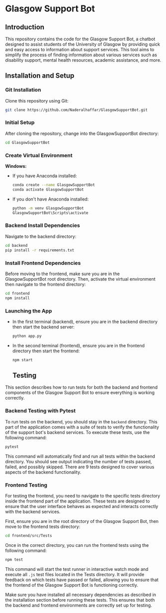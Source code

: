 # Glasgow Support Bot

## Introduction

This repository contains the code for the Glasgow Support Bot, a chatbot designed to assist students of the University of Glasgow by providing quick and easy access to information about support services. This tool aims to simplify the process of finding information about various services such as disability support, mental health resources, academic assistance, and more.

## Installation and Setup

### Git Installation

Clone this repository using Git:

```bash
git clone https://github.com/Naderalhaffar/GlasgowSupportBot.git
```

### Initial Setup

After cloning the repository, change into the GlasgowSupportBot directory:

```bash
cd GlasgowSupportBot
```

### Create Virtual Environment

**Windows:**

- If you have Anaconda installed:

  ```bash
  conda create --name GlasgowSupportBot
  conda activate GlasgowSupportBot
  ```

- If you don't have Anaconda installed:

  ```bash
  python -m venv GlasgowSupportBot
  GlasgowSupportBot\Scripts\activate
  ```

### Backend Install Dependencies

Navigate to the backend directory:

```bash
cd backend
pip install -r requirements.txt
```

### Install Frontend Dependencies

Before moving to the frontend, make sure you are in the GlasgowSupportBot root directory. Then, activate the virtual environment then navigate to the frontend directory:

```bash
cd frontend
npm install
```

### Launching the App

- In the first terminal (backend), ensure you are in the backend directory then start the backend server:

  ```bash
  python app.py
  ```

- In the second terminal (frontend), ensure you are in the frontend directory then start the frontend:

  ```bash
  npm start
  ```
  ## Testing

This section describes how to run tests for both the backend and frontend components of the Glasgow Support Bot to ensure everything is working correctly.

### Backend Testing with Pytest

To run tests on the backend, you should stay in the `backend` directory. This part of the application comes with a suite of tests to verify the functionality of the support bot's backend services. To execute these tests, use the following command:

```bash
pytest
```

This command will automatically find and run all tests within the backend directory. You should see output indicating the number of tests passed, failed, and possibly skipped. There are 9 tests designed to cover various aspects of the backend functionality.

### Frontend Testing

For testing the frontend, you need to navigate to the specific tests directory inside the frontend part of the application. These tests are designed to ensure that the user interface behaves as expected and interacts correctly with the backend services.

First, ensure you are in the root directory of the Glasgow Support Bot, then move to the frontend tests directory:

```bash
cd frontend/src/Tests
```

Once in the correct directory, you can run the frontend tests using the following command:

```bash
npm test
```

This command will start the test runner in interactive watch mode and execute all `.js` test files located in the Tests directory. It will provide feedback on which tests have passed or failed, allowing you to ensure that the frontend of the Glasgow Support Bot is functioning correctly.

Make sure you have installed all necessary dependencies as described in the installation section before running these tests. This ensures that both the backend and frontend environments are correctly set up for testing.

